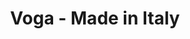 ---
title: "Voga - Made in Italy"
url: /klagenfurt-am-woerthersee/voga-made-in-italy/
shop: Kleidung
---